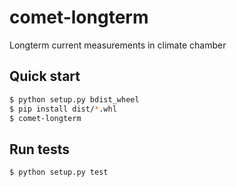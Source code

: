 # comet-longterm

Longterm current measurements in climate chamber

## Quick start

```bash
$ python setup.py bdist_wheel
$ pip install dist/*.whl
$ comet-longterm
```

## Run tests

```bash
$ python setup.py test
```
